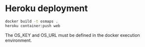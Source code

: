 # Heroku deployment

```bash
docker build -t osmaps .
heroku container:push web
```

The OS_KEY and OS_URL must be defined in the docker
execution environment.
